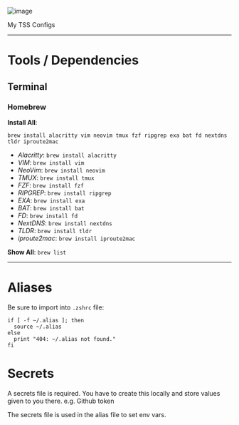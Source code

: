 ![image](https://user-images.githubusercontent.com/7681962/222839779-b3949c07-abad-4731-8573-6202d1e2bbda.png)


My TSS Configs

-----

# Tools / Dependencies

## Terminal

### Homebrew

**Install All**: 
```
brew install alacritty vim neovim tmux fzf ripgrep exa bat fd nextdns tldr iproute2mac
```
- _Alacritty_:   `brew install alacritty`
- _VIM_:         `brew install vim`
- _NeoVim_:      `brew install neovim`
- _TMUX_:        `brew install tmux`
- _FZF_:         `brew install fzf`
- _RIPGREP_:     `brew install ripgrep`
- _EXA_:         `brew install exa`
- _BAT_:         `brew install bat`
- _FD_:          `brew install fd`
- _NextDNS_:     `brew install nextdns`
- _TLDR_:        `brew install tldr`
- _iproute2mac_: `brew install iproute2mac`

**Show All**: `brew list`

-----

# Aliases

Be sure to import into `.zshrc` file:
```
if [ -f ~/.alias ]; then
  source ~/.alias
else
  print "404: ~/.alias not found."
fi
```

# Secrets

A secrets file is required. You have to create this locally and store values given to you there.
e.g. Github token

The secrets file is used in the alias file to set env vars.
